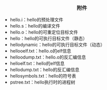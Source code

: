 ### <center>附件</center>

- hello.i：hello的预处理文件
- hello.s：hello的编译文件
- hello.o：hello的可重定位目标文件
- hello：hello的可执行目标文件（静态）
- hellodynamic：hello的可执行目标文件（动态）
- hellooelf.txt：hello.o的elf信息
- helloodump.txt：hello.o的反汇编信息
- helloelf.txt：hello的elf信息
- hellodump.txt：hello的反汇编信息
- hellosymbols.txt：hello的符号表
- pstree.txt：hello执行时的进程树